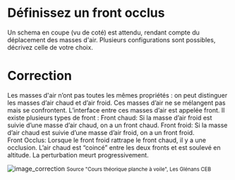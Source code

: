 ﻿# Définissez un front occlus
  Un schema en coupe (vu de coté) est attendu, rendant compte du déplacement des masses d'air. Plusieurs configurations sont possibles, décrivez celle de votre choix. 


# Correction

Les masses d'air n’ont pas toutes les mêmes propriétés : on peut distinguer les masses d’air chaud et d’air froid. Ces masses d’air ne se mélangent pas mais se confrontent. L’interface entre ces masses d’air est appelée front.
 Il existe plusieurs types de front :
Front chaud: Si la masse d’air froid est suivie d’une masse d’air chaud, on a un front chaud.
Front froid: Si la masse d’air chaud est suivie d’une masse d’air froid, on a un front froid.  
Front Occlus: Lorsque le front froid rattrape le front chaud, il y a une occlusion.  L’air chaud est “coincé” entre les deux fronts et est soulevé en altitude. La perturbation meurt progressivement.

![image_correction](./images/front_occlus_schema.png)
<small>Source "Cours théorique planche à voile", Les Glénans CEB </small>
